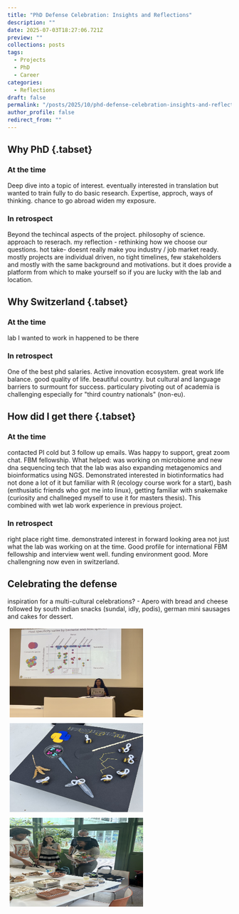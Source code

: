 ```yaml
---
title: "PhD Defense Celebration: Insights and Reflections"
description: ""
date: 2025-07-03T18:27:06.721Z
preview: ""
collections: posts
tags:
  - Projects
  - PhD
  - Career
categories:
  - Reflections
draft: false
permalink: "/posts/2025/10/phd-defense-celebration-insights-and-reflections/"
author_profile: false
redirect_from: ""
---
```



## Why PhD {.tabset}

### At the time
Deep dive into a topic of interest. eventually interested in translation but wanted to train fully to do basic research. Expertise, approch, ways of thinking. chance to go abroad widen my exposure.

### In retrospect
Beyond the techincal aspects of the project. philosophy of science. approach to reserach. my reflection - rethinking how we choose our questions. hot take- doesnt really make you industry / job market ready. mostly projects are individual driven, no tight timelines, few stakeholders and mostly with the same background and motivations. but it does provide a platform from which to make yourself so if you are lucky with the lab and location.

## Why Switzerland {.tabset}

### At the time
lab I wanted to work in happened to be there

### In retrospect
One of the best phd salaries. Active innovation ecosystem. great work life balance. good quality of life. beautiful country. but cultural and language barriers to surmount for success. particulary pivoting out of academia is challenging especially for "third country nationals" (non-eu).

## How did I get there {.tabset}

### At the time
contacted PI cold but 3 follow up emails. Was happy to support, great zoom chat. FBM fellowship. What helped: was working on microbiome and new dna sequencing tech that the lab was also expanding metagenomics and bioinformatics using NGS. Demonstrated interested in biotinformatics had not done a lot of it but familiar with R (ecology course work for a start), bash (enthusiatic friends who got me into linux), getting familiar with snakemake (curiosity and challneged myself to use it for masters thesis). This combined with wet lab work experience in previous project.

### In retrospect
right place right time. demonstrated interest in forward looking area not just what the lab was working on at the time. Good profile for international FBM fellowship and interview went well. funding environment good. More challengning now even in switzerland.

## Celebrating the defense

inspiration for a multi-cultural celebrations? - Apero with bread and cheese followed by south indian snacks (sundal, idly, podis), german mini sausages and cakes for dessert.

<div class="gallery">
  <img src="/images/PhDDefense1.jpg" alt="PhD Defense Celebration 1" style="width:100%;max-width:300px;margin:5px;" width="300" height="200">
  <img src="/images/PhDDefense2.jpg" alt="PhD Defense Celebration 2" style="width:100%;max-width:300px;margin:5px;" width="300" height="200">
  <img src="/images/PhDDefense3.jpg" alt="PhD Defense Celebration 3" style="width:100%;max-width:300px;margin:5px;" width="300" height="200">
</div>
